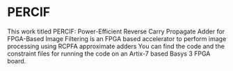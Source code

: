 # PERCIF
This work titled PERCIF:  Power-Efficient Reverse Carry Propagate Adder for FPGA-Based Image Filtering is an FPGA based accelerator to perform image processing using RCPFA approximate adders
You can find the code and the constraint files for running the code on an Artix-7 based Basys 3 FPGA board.
